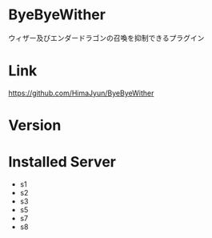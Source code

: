 # ByeByeWither
ウィザー及びエンダードラゴンの召喚を抑制できるプラグイン

# Link
https://github.com/HimaJyun/ByeByeWither

# Version

# Installed Server
- s1
- s2
- s3
- s5
- s7
- s8
